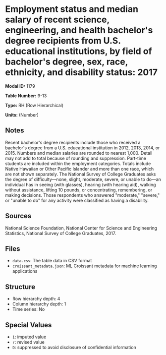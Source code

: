 # Employment status and median salary of recent science, engineering, and health bachelor's degree recipients from U.S. educational institutions, by field of bachelor's degree, sex, race, ethnicity, and disability status: 2017

**Modal ID:** 1179

**Table Number:** 9-13

**Type:** RH (Row Hierarchical)

**Units:** (Number)

## Notes

Recent bachelor's degree recipients include those who received a bachelor's degree from a U.S. educational institution in 2012, 2013, 2014, or 2015. Numbers and median salaries are rounded to nearest 1,000. Detail may not add to total because of rounding and suppression. Part-time students are included within the employment categories. Totals include Native Hawaiian or Other Pacific Islander and more than one race, which are not shown separately. The National Survey of College Graduates asks the degree of difficulty—none, slight, moderate, severe, or unable to do—an individual has in seeing (with glasses), hearing (with hearing aid), walking without assistance, lifting 10 pounds, or concentrating, remembering, or making decisions. Those respondents who answered "moderate," "severe," or "unable to do" for any activity were classified as having a disability.

## Sources

National Science Foundation, National Center for Science and Engineering Statistics, National Survey of College Graduates, 2017.

## Files

- `data.csv`: The table data in CSV format
- `croissant_metadata.json`: ML Croissant metadata for machine learning applications

## Structure

- Row hierarchy depth: 4
- Column hierarchy depth: 1
- Time series: No

## Special Values

- `i`: imputed value
- `r`: revised value
- `D`: suppressed to avoid disclosure of confidential information

